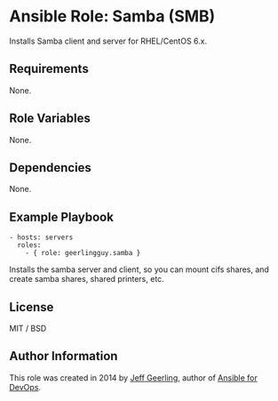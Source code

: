 # Ansible Role: Samba (SMB)

Installs Samba client and server for RHEL/CentOS 6.x.

## Requirements

None.

## Role Variables

None.

## Dependencies

None.

## Example Playbook

    - hosts: servers
      roles:
        - { role: geerlingguy.samba }

Installs the samba server and client, so you can mount cifs shares, and create samba shares, shared printers, etc.

## License

MIT / BSD

## Author Information

This role was created in 2014 by [Jeff Geerling](http://jeffgeerling.com/), author of [Ansible for DevOps](http://ansiblefordevops.com/).
